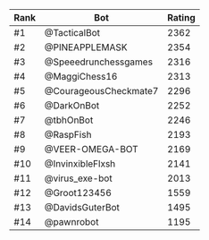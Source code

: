 Rank|Bot|Rating
---|---|---
#1|@TacticalBot|2362
#2|@PINEAPPLEMASK|2354
#3|@Speeedrunchessgames|2316
#4|@MaggiChess16|2313
#5|@CourageousCheckmate7|2296
#6|@DarkOnBot|2252
#7|@tbhOnBot|2246
#8|@RaspFish|2193
#9|@VEER-OMEGA-BOT|2169
#10|@InvinxibleFlxsh|2141
#11|@virus_exe-bot|2013
#12|@Groot123456|1559
#13|@DavidsGuterBot|1495
#14|@pawnrobot|1195
